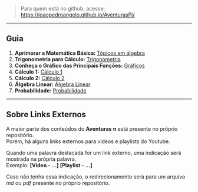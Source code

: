 > Para quem está no github, acesse: https://joaopedroangelo.github.io/AventurasPi/

---
## Guia

1. **Aprimorar a Matemática Básica:** [Tópicos em álgebra](/algebra)
2. **Trigonometria para Cálculo:** [Trigonometria](/trigonometria/trigonometriaParaCalculo.md)
3. **Conheça o Gráfico das Principais Funções:** [Gráficos](/graficos/graficosFuncoes.md)
4. **Cálculo 1:** [Cálculo 1](/calculo1/README.md)
5. **Cálculo 2:** [Cálculo 2](/calculo2/README.md)
6. **Álgebra Linear:** [Álgebra Linear](/linear/README.md)
7. **Probabilidade:** [Probabilidade](/probabilidade/README.md)

---
## Sobre Links Externos

A maior parte dos conteúdos do **Aventuras π** está presente no próprio repositório.<br>
Porém, há alguns links externos para vídeos e playlists do Youtube.<br>

Quando uma palavra destacada for um link externo, uma indicação será mostrada na própria palavra.<br>
Exemplo: **[Vídeo - ...]** **[Playlist - ...]**

Caso não tenha essa indicação, o redirecionamento será para um arquivo *md* ou *pdf* presente no próprio repositório.
